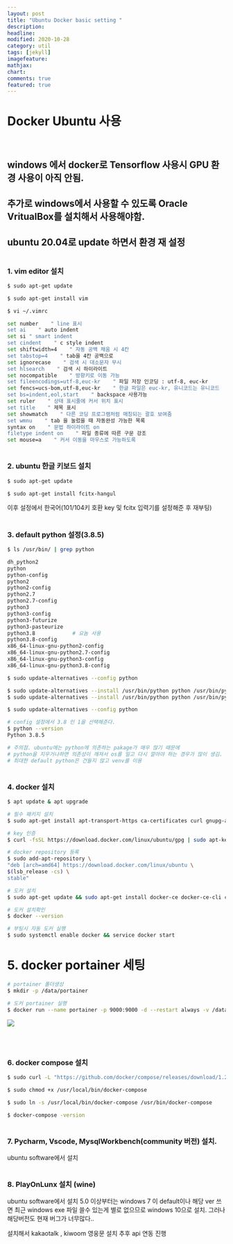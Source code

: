 ```yaml
---
layout: post
title: "Ubuntu Docker basic setting "
description: 
headline: 
modified: 2020-10-28
category: util
tags: [jekyll]
imagefeature: 
mathjax: 
chart: 
comments: true
featured: true
---
```


# Docker Ubuntu 사용 

<p>&nbsp;</p>

## windows 에서 docker로 Tensorflow 사용시 GPU 환경 사용이 아직 안됨.
## 추가로 windows에서 사용할 수 있도록 Oracle VritualBox를 설치해서 사용해야함.
## ubuntu 20.04로 update 하면서 환경 재 설정
#
### 1. vim editor 설치

~~~bash
$ sudo apt-get update

$ sudo apt-get install vim

$ vi ~/.vimrc

set number    " line 표시
set ai    " auto indent
set si " smart indent
set cindent    " c style indent
set shiftwidth=4    " 자동 공백 채움 시 4칸
set tabstop=4    " tab을 4칸 공백으로
set ignorecase    " 검색 시 대소문자 무시
set hlsearch    " 검색 시 하이라이트
set nocompatible    " 방향키로 이동 가능
set fileencodings=utf-8,euc-kr    " 파일 저장 인코딩 : utf-8, euc-kr
set fencs=ucs-bom,utf-8,euc-kr    " 한글 파일은 euc-kr, 유니코드는 유니코드
set bs=indent,eol,start    " backspace 사용가능
set ruler    " 상태 표시줄에 커서 위치 표시
set title    " 제목 표시
set showmatch    " 다른 코딩 프로그램처럼 매칭되는 괄호 보여줌
set wmnu    " tab 을 눌렀을 때 자동완성 가능한 목록
syntax on    " 문법 하이라이트 on
filetype indent on    " 파일 종류에 따른 구문 강조
set mouse=a    " 커서 이동을 마우스로 가능하도록
~~~
#

### 2. ubuntu 한글 키보드 설치

~~~bash
$ sudo apt-get update

$ sudo apt-get install fcitx-hangul

~~~
 이후 설정에서 한국어(101/104키 호환 key 및 fcitx 입력기를 설정해준 후 재부팅)

#
### 3. default python 설정(3.8.5)
~~~bash
$ ls /usr/bin/ | grep python

dh_python2
python
python-config
python2
python2-config
python2.7
python2.7-config
python3
python3-config
python3-futurize
python3-pasteurize
python3.8            # 요놈 사용 
python3.8-config
x86_64-linux-gnu-python2-config
x86_64-linux-gnu-python2.7-config
x86_64-linux-gnu-python3-config
x86_64-linux-gnu-python3.8-config
~~~

~~~bash
$ sudo update-alternatives --config python

$ sudo update-alternatives --install /usr/bin/python python /usr/bin/python3.8 1
$ sudo update-alternatives --install /usr/bin/python python /usr/bin/python2.7 2
~~~

~~~bash
$ sudo update-alternatives --config python

# config 설정에서 3.8 인 1을 선택해준다. 
$ python --version
Python 3.8.5

# 주의점. ubuntu에는 python에 의존하는 pakage가 매우 많기 때문에 
# python을 지우거나하면 의존성이 깨져서 os를 밀고 다시 깔아야 하는 경우가 많이 생김.
# 최대한 default python은 건들지 않고 venv를 이용
~~~
#
### 4. docker 설치 

~~~bash
$ apt update & apt upgrade

# 필수 패키지 설치
$ sudo apt-get install apt-transport-https ca-certificates curl gnupg-agent software-properties-common

# key 인증
$ curl -fsSL https://download.docker.com/linux/ubuntu/gpg | sudo apt-key add -

# docker repository 등록 
$ sudo add-apt-repository \
"deb [arch=amd64] https://download.docker.com/linux/ubuntu \
$(lsb_release -cs) \
stable"

# 도커 설치 
$ sudo apt-get update && sudo apt-get install docker-ce docker-ce-cli containerd.io

# 도커 설치확인 
$ docker --version

# 부팅시 자동 도커 실행
$ sudo systemctl enable docker && service docker start

~~~
# 5. docker portainer 세팅
~~~bash
# portainer 폴더생성 
$ mkdir -p /data/portainer

# 도커 portainer 실행
$ docker run --name portainer -p 9000:9000 -d --restart always -v /data/portainer:/data -v /var/run/docker.sock:/var/run/docker.sock portainer/portainer

~~~

<img src="{{ site.url }}/images/Docker/2020_10_28/docker01.png">

<p>&nbsp;</p>

#
### 6. docker compose 설치

~~~bash
$ sudo curl -L "https://github.com/docker/compose/releases/download/1.24.1/docker-compose-$(uname -s)-$(uname -m)" -o /usr/local/bin/docker-compose

$ sudo chmod +x /usr/local/bin/docker-compose

$ sudo ln -s /usr/local/bin/docker-compose /usr/bin/docker-compose

$ docker-compose -version

~~~
#
### 7. Pycharm, Vscode, MysqlWorkbench(community 버전) 설치.
ubuntu software에서 설치

#
### 8. PlayOnLunx 설치 (wine)
ubuntu software에서 설치
5.0 이상부터는 windows 7 이 default이나 해당 ver 쓰면 최근 windows exe 파일
쓸수 있는게 별로 없으므로 windows 10으로 설치. 그러나 해당버전도 현재 버그가 너무많다..

설치해서 kakaotalk , kiwoom 영웅문 설치
추후 api 연동 진행
#
